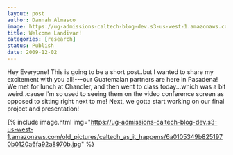 ```yaml
---
layout: post
author: Dannah Almasco
image: https://ug-admissions-caltech-blog-dev.s3-us-west-1.amazonaws.com/old_pictures/caltech_as_it_happens/6a0105349b8251970b0120a6fa9232970b.jpg
title: Welcome Landivar!
categories: [research]
status: Publish
date: 2009-12-02
---
```



Hey Everyone!
This is going to be a short post..but I wanted to share my excitement with you all!---our Guatemalan partners are here in Pasadena!
We met for lunch at Chandler, and then went to class today...which was a bit weird..cause I'm so used to seeing them on the video conference screen as opposed to sitting right next to me!
Next, we gotta start working on our final project and presentation!

{% include image.html img="https://ug-admissions-caltech-blog-dev.s3-us-west-1.amazonaws.com/old_pictures/caltech_as_it_happens/6a0105349b8251970b0120a6fa92a8970b.jpg" %}
